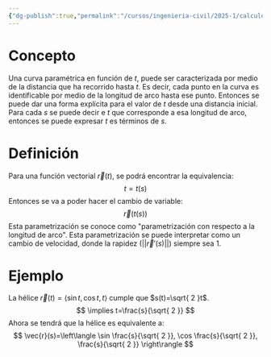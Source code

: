 ```yaml
---
{"dg-publish":true,"permalink":"/cursos/ingenieria-civil/2025-1/calculo-iii/1-funciones-vectoriales/cambio-de-variable-por-longitud-de-arco-de-una-curva-parametrica/","tags":["I1MAT1630"]}
---
```


# Concepto
Una curva paramétrica en función de $t$, puede ser caracterizada por medio de la distancia que ha recorrido hasta $t$. Es decir, cada punto en la curva es identificable por medio de la longitud de arco hasta ese punto.
Entonces se puede dar una forma explícita para el valor de $t$ desde una distancia inicial.
Para cada $s$ se puede decir e $t$ que corresponde a esa longitud de arco, entonces se puede expresar $t$ es términos de $s$.
# Definición
Para una función vectorial $\vec{r}(t)$, se podrá encontrar la equivalencia:
$$
t=t(s)
$$
Entonces se va a poder hacer el cambio de variable:
$$
\vec{r}(t(s))
$$
Esta parametrización se conoce como "parametrización con respecto a la longitud de arco".
Esta parametrización se puede interpretar como un cambio de velocidad, donde la rapidez ($\lvert \lvert \vec{r}'(s) \rvert \rvert$) siempre sea $1$.

# Ejemplo
La hélice $\vec{r}(t)=\langle \sin t , \cos t, t\rangle$ cumple que $s(t)=\sqrt{ 2 }t$.
$$
\implies t=\frac{s}{\sqrt{ 2 }}
$$
Ahora se tendrá que la hélice es equivalente a:
$$
\vec{r}(s)=\left\langle  \sin \frac{s}{\sqrt{ 2 }}, \cos \frac{s}{\sqrt{ 2 }}, \frac{s}{\sqrt{ 2 }}  \right\rangle 
$$
